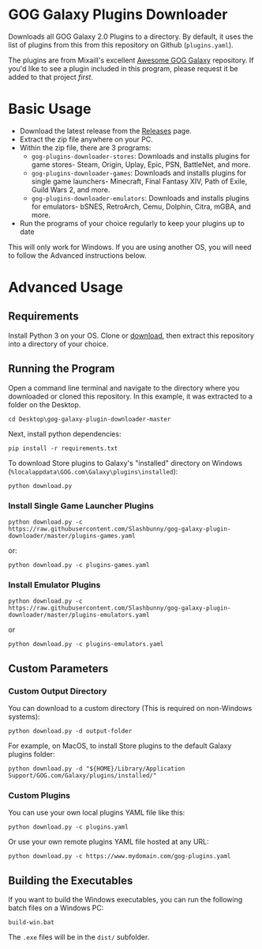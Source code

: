 # GOG Galaxy Plugins Downloader

Downloads all GOG Galaxy 2.0 Plugins to a directory. By default, it uses the
list of plugins from this from this repository on Github (`plugins.yaml`).

The plugins are from Mixaill's excellent [Awesome GOG Galaxy](https://github.com/Mixaill/awesome-gog-galaxy)
repository. If you'd like to see a plugin included in this program, please
request it be added to that project _first_.

# Basic Usage

* Download the latest release from the [Releases](https://github.com/Slashbunny/gog-galaxy-plugin-downloader/releases) page.
* Extract the zip file anywhere on your PC.
* Within the zip file, there are 3 programs:
   * `gog-plugins-downloader-stores`: Downloads and installs plugins for game stores- Steam, Origin, Uplay, Epic, PSN, BattleNet, and more.
   * `gog-plugins-downloader-games`: Downloads and installs plugins for single game launchers- Minecraft, Final Fantasy XIV, Path of Exile, Guild Wars 2, and more.
   * `gog-plugins-downloader-emulators`: Downloads and installs plugins for emulators- bSNES, RetroArch, Cemu, Dolphin, Citra, mGBA, and more.
* Run the programs of your choice regularly to keep your plugins up to date

This will only work for Windows. If you are using another OS, you will need to
follow the Advanced instructions below.

# Advanced Usage

## Requirements

Install Python 3 on your OS. Clone or [download](https://github.com/Slashbunny/gog-galaxy-plugin-downloader/archive/master.zip),
then extract this repository into a directory of your choice.

## Running the Program

Open a command line terminal and navigate to the directory where you downloaded
or cloned this repository. In this example, it was extracted to a folder on the
Desktop.

```
cd Desktop\gog-galaxy-plugin-downloader-master
```

Next, install python dependencies:

```
pip install -r requirements.txt
```

To download Store plugins to Galaxy's "installed" directory on Windows (`%localappdata\GOG.com\Galaxy\plugins\installed`):

```
python download.py
```

### Install Single Game Launcher Plugins

```
python download.py -c https://raw.githubusercontent.com/Slashbunny/gog-galaxy-plugin-downloader/master/plugins-games.yaml
```

or:

```
python download.py -c plugins-games.yaml
```

### Install Emulator Plugins

```
python download.py -c https://raw.githubusercontent.com/Slashbunny/gog-galaxy-plugin-downloader/master/plugins-emulators.yaml
```

or

```
python download.py -c plugins-emulators.yaml
```

## Custom Parameters

### Custom Output Directory

You can download to a custom directory (This is required on non-Windows systems):

```
python download.py -d output-folder
```

For example, on MacOS, to install Store plugins to the default Galaxy plugins folder:

```
python download.py -d "${HOME}/Library/Application Support/GOG.com/Galaxy/plugins/installed/"
```

### Custom Plugins

You can use your own local plugins YAML file like this:

```
python download.py -c plugins.yaml
```

Or use your own remote plugins YAML file hosted at any URL:

```
python download.py -c https://www.mydomain.com/gog-plugins.yaml
```

## Building the Executables

If you want to build the Windows executables, you can run the following batch
files on a Windows PC:

```
build-win.bat
```

The `.exe` files will be in the `dist/` subfolder.
